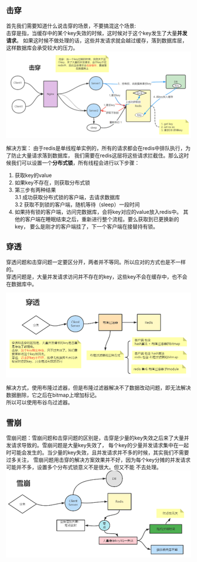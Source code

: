 ## 击穿

首先我们需要知道什么说击穿的场景，不要搞混这个场景:   
击穿是指，当缓存中的某个key失效的时候，这时候对于这个key发生了大量**并发请求**。 如果这时候不做处理的话，这些并发请求就会越过缓存，落到数据库层，这样数据库会承受较大的压力。
![redis 解决击穿](../../img/Redis-解决击穿问题.PNG)

解决方案： 由于redis是单线程单实例的，所有的请求都会在redis中排队执行，为了防止大量请求落到数据库， 我们需要在redis这层将这些请求拦截住。那么这时候我们可以设置一个**分布式锁**，所有线程会进行以下步骤：

1. 获取key的value
2. 如果key不存在，则获取分布式锁
3. 第三步有两种结果  
   3.1 成功获取分布式锁的客户端，去请求数据库  
   3.2 获取不到锁的客户端，随机等待（sleep）一段时间  
4. 如果持有锁的客户端，访问完数据库，会将key对应的value放入redis中。
   其他的客户端在睡眠结束之后，重新进行整个流程。要么获取到已更换新的key，
   要么是刚才的客户端挂了，下一个客户端在接替持有锁。

## 穿透
穿透问题和击穿问题一定要区分开，两者并不等同。所以应对的方式也是不一样的。  
穿透问题是，大量并发请求访问并不存在的key，这些key不会在缓存中，也不会在数据库中。  

![redis 解决穿透](../../img/Redis-解决穿透问题.PNG)

解决方式，使用布隆过滤器，但是布隆过滤器解决不了数据改动问题，即无法解决数据删除，它之后在bitmap上增加标记。  
所以可以使用布谷鸟过滤器。

## 雪崩
雪崩问题：雪崩问题和击穿问题的区别是，击穿是少量的key失效之后来了大量并发请求导致的。雪崩问题是大量key失效了，
每个key的少量并发请求集中在一起时可能会发生的。当少量的key失效，且并发请求并不多的时候，其实我们不需要过多关注，
雪崩问题用击穿的解决方案效果并不好，因为每个key分摊的并发请求可能并不多，设置多个分布式锁意义不是很大。但又不能
不去处理。
![redis 解决雪崩问题](../../img/Redis-解决雪崩问题.PNG)